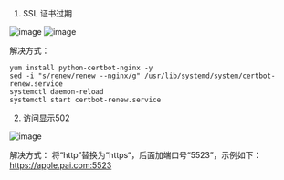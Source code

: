 
1. SSL 证书过期

![image](http://pai-mate-1251783334.cosgz.myqcloud.com/FAQ/ssl)
![image](http://pai-mate-1251783334.cosgz.myqcloud.com/FAQ/ssl1)

解决方式：
```
yum install python-certbot-nginx -y
sed -i "s/renew/renew --nginx/g" /usr/lib/systemd/system/certbot-renew.service
systemctl daemon-reload
systemctl start certbot-renew.service
```

2. 访问显示502

![image](http://pai-mate-1251783334.cosgz.myqcloud.com/FAQ/502.png)

解决方式：
将“http”替换为“https“，后面加端口号“5523”，示例如下：
https://apple.pai.com:5523
